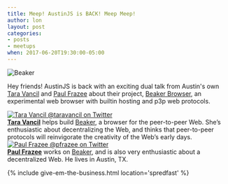 ```yaml
---
title: Meep! AustinJS is BACK! Meep Meep!
author: lon
layout: post
categories:
- posts
- meetups
when: 2017-06-20T19:30:00-05:00
---
```


<img alt="Beaker" src="https://upload.wikimedia.org/wikipedia/en/5/59/Beaker_%28Muppet%29.jpg" />

Hey friends! AustinJS is back with an exciting dual talk from Austin's own [Tara Vancil](https://twitter.com/taravancil) and [Paul Frazee](https://twitter.com/pfrazee) about their project, [Beaker Browser][Beaker], an experimental web browser with builtin hosting and p3p web protocols. 

<div class="media-object speaker-bio">
  <a href="https://twitter.com/taravancil">
    <img alt="Tara Vancil @taravancil on Twitter"
      src="https://pbs.twimg.com/profile_images/844315037351096321/qLBLZqkl_400x400.jpg" />
  </a>
  <div>
  <a href="https://twitter.com/taravancil"><strong>Tara Vancil</strong></a>
  helps build <a href="https://beakerbrowser.com/">Beaker</a>, a browser for the
  peer-to-peer Web. She’s enthusiastic about decentralizing the Web, and thinks
  that peer-to-peer protocols will reinvigorate the creativity of the Web’s
  early days.
  </div>
</div>

<div class="media-object speaker-bio">
  <a href="https://twitter.com/pfrazee">
    <img alt="Paul Frazee @pfrazee on Twitter"
      src="https://pbs.twimg.com/profile_images/868195193253535744/yXQt-VYo_400x400.jpg" />
  </a>
  <div>
  <a href="https://twitter.com/pfrazee"><strong>Paul Frazee</strong></a>
  works on <a href="https://beakerbrowser.com/">Beaker</a>, and is also very
  enthusiastic about a decentralized Web. He lives in Austin, TX.
  </div>
</div>

{% include give-em-the-business.html location='spredfast' %}

[Beaker]: https://beakerbrowser.com/

